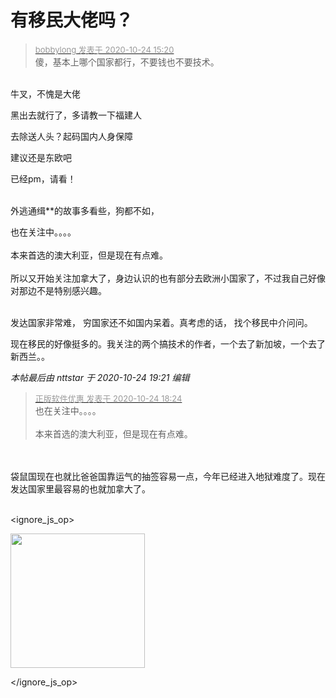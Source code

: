 # 有移民大佬吗？


<div class="quote"><blockquote><font size="2"><a href="https://www.hostloc.com/forum.php?mod=redirect&amp;goto=findpost&amp;pid=9346058&amp;ptid=757935" target="_blank"><font color="#999999">bobbylong 发表于 2020-10-24 15:20</font></a></font><br />
傻，基本上哪个国家都行，不要钱也不要技术。</blockquote></div><br />
牛叉，不愧是大佬

黑出去就行了，多请教一下福建人

去除送人头？起码国内人身保障

建议还是东欧吧

已经pm，请看！<br />
<br />
<img src="static/image/smiley/default/time.gif" smilieid="15" border="0" alt="" /><img src="static/image/smiley/default/time.gif" smilieid="15" border="0" alt="" /><img src="static/image/smiley/default/time.gif" smilieid="15" border="0" alt="" />

外逃通缉**的故事多看些，狗都不如，

也在关注中。。。。<br />
<br />
本来首选的澳大利亚，但是现在有点难。<br />
<br />
所以又开始关注加拿大了，身边认识的也有部分去欧洲小国家了，不过我自己好像对那边不是特别感兴趣。<br />
<br />


发达国家非常难， 穷国家还不如国内呆着。真考虑的话， 找个移民中介问问。

现在移民的好像挺多的。我关注的两个搞技术的作者，一个去了新加坡，一个去了新西兰。。

<i class="pstatus"> 本帖最后由 nttstar 于 2020-10-24 19:21 编辑 </i><br />
<div class="quote"><blockquote><font size="2"><a href="https://www.hostloc.com/forum.php?mod=redirect&amp;goto=findpost&amp;pid=9346900&amp;ptid=757935" target="_blank"><font color="#999999">正版软件优惠 发表于 2020-10-24 18:24</font></a></font><br />
也在关注中。。。。<br />
<br />
本来首选的澳大利亚，但是现在有点难。</blockquote></div><br />
<br />
袋鼠国现在也就比爸爸国靠运气的抽签容易一点，今年已经进入地狱难度了。现在发达国家里最容易的也就加拿大了。<br />
<br />

<ignore_js_op>

<img id="aimg_140724" aid="140724" src="static/image/common/none.gif" zoomfile="forum.php?mod=attachment&aid=MTQwNzI0fDY4NDQ0ZTU3fDE2MDk1MjI4MDl8NDczNDR8NzU3OTM1&noupdate=yes&nothumb=yes" file="forum.php?mod=attachment&aid=MTQwNzI0fDY4NDQ0ZTU3fDE2MDk1MjI4MDl8NDczNDR8NzU3OTM1&noupdate=yes" class="zoom" onclick="zoom(this, this.src, 0, 0, 0)" width="215" id="aimg_140724" inpost="1" onmouseover="showMenu({'ctrlid':this.id,'pos':'12'})" />

<div class="tip tip_4 aimg_tip" id="aimg_140724_menu" style="position: absolute; display: none" disautofocus="true">
<div class="xs0">
<p><strong>1.jpg</strong> <em class="xg1">(25.65 KB, 下载次数: 0)</em></p>
<p>
<a href="forum.php?mod=attachment&amp;aid=MTQwNzI0fDY4NDQ0ZTU3fDE2MDk1MjI4MDl8NDczNDR8NzU3OTM1&amp;nothumb=yes" target="_blank">下载附件</a>

</p>

<p class="xg1 y">2020-10-24 19:20 上传</p>

</div>
<div class="tip_horn"></div>
</div>

</ignore_js_op>

